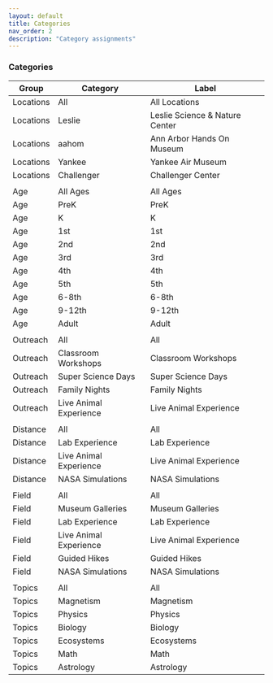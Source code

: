 ```yaml
---
layout: default
title: Categories
nav_order: 2
description: "Category assignments"
---
```


### Categories   

|Group|Category|Label|
|-----|-----|-----|
|Locations|All|All Locations|
|Locations|Leslie|Leslie Science & Nature Center|
|Locations|aahom|Ann Arbor Hands On Museum|
|Locations|Yankee|Yankee Air Museum|
|Locations|Challenger|Challenger Center|
||||
|Age|All Ages|All Ages|
|Age|PreK|PreK|
|Age|K|K|
|Age|1st|1st|
|Age|2nd|2nd|
|Age|3rd|3rd|
|Age|4th|4th|
|Age|5th|5th|
|Age|6-8th|6-8th|
|Age|9-12th|9-12th|
|Age|Adult|Adult|
||||
|Outreach|All|All|
|Outreach|Classroom Workshops|Classroom Workshops|
|Outreach|Super Science Days|Super Science Days|
|Outreach|Family Nights|Family Nights|
|Outreach|Live Animal Experience|Live Animal Experience|
||||
|Distance|All|All|
|Distance|Lab Experience|Lab Experience|
|Distance|Live Animal Experience|Live Animal Experience|
|Distance|NASA Simulations|NASA Simulations|
||||
|Field|All|All|
|Field|Museum Galleries|Museum Galleries|
|Field|Lab Experience|Lab Experience|
|Field|Live Animal Experience|Live Animal Experience|
|Field|Guided Hikes|Guided Hikes|
|Field|NASA Simulations|NASA Simulations|
||||
|Topics|All|All|
|Topics|Magnetism|Magnetism|
|Topics|Physics|Physics|
|Topics|Biology|Biology|
|Topics|Ecosystems|Ecosystems|
|Topics|Math|Math|
|Topics|Astrology|Astrology|